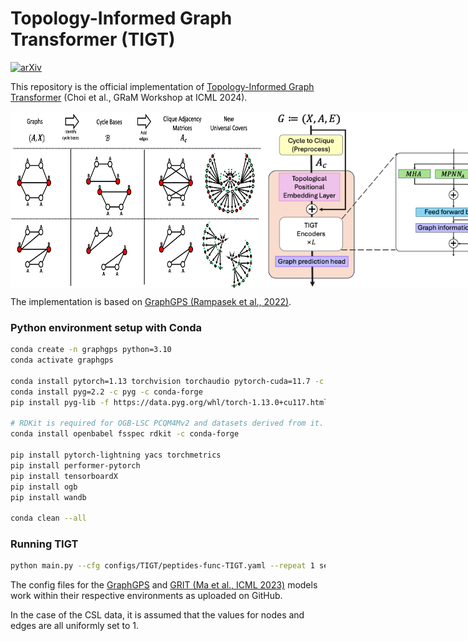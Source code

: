 # Topology-Informed Graph Transformer (TIGT)
 
[![arXiv](https://img.shields.io/badge/arXiv-2402.02005-b31b1b.svg)](https://arxiv.org/abs/2402.02005)

This repository is the official implementation of [Topology-Informed Graph Transformer](https://arxiv.org/abs/2402.02005) (Choi et al., GRaM Workshop at ICML 2024).

<!-- ![cy2c-viz](./imgs/cy2c.png) -->
<!-- ![tigt-viz](./imgs/tigt.png) -->
<!-- <img src="./imgs/cy2c.png" width="400">
<img src="./imgs/tigt.png" width="400"> -->

<div style="display: flex; justify-content: space-between;">
    <img src="./imgs/cy2c.png" width="400">
    <img src="./imgs/tigt.png" width="400">
</div>

The implementation is based on [GraphGPS (Rampasek et al., 2022)](https://github.com/rampasek/GraphGPS).

### Python environment setup with Conda

```bash
conda create -n graphgps python=3.10
conda activate graphgps

conda install pytorch=1.13 torchvision torchaudio pytorch-cuda=11.7 -c pytorch -c nvidia
conda install pyg=2.2 -c pyg -c conda-forge
pip install pyg-lib -f https://data.pyg.org/whl/torch-1.13.0+cu117.html

# RDKit is required for OGB-LSC PCQM4Mv2 and datasets derived from it.  
conda install openbabel fsspec rdkit -c conda-forge

pip install pytorch-lightning yacs torchmetrics
pip install performer-pytorch
pip install tensorboardX
pip install ogb
pip install wandb

conda clean --all
```

### Running TIGT

```bash
python main.py --cfg configs/TIGT/peptides-func-TIGT.yaml --repeat 1 seed 10 wandb.use False
```

The config files for the [GraphGPS](https://github.com/rampasek/GraphGPS) and [GRIT (Ma et al., ICML 2023)](https://github.com/liamma/grit) models work within their respective environments as uploaded on GitHub.

In the case of the CSL data, it is assumed that the values for nodes and edges are all uniformly set to 1.